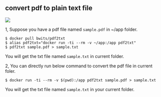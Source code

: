 ## convert pdf to plain text file

[![](https://badge.imagelayers.io/bwits/pdf2txt:latest.svg)](https://imagelayers.io/?images=bwits/pdf2txt:latest 'Get your own badge on imagelayers.io')

1, Suppose you have a pdf file named `sample.pdf` in ~/app folder.
```
$ docker pull bwits/pdf2txt
$ alias pdf2txt="docker run -ti --rm -v ~/app:/app pdf2txt"
$ pdf2txt sample.pdf > sample.txt
```
You will get the txt file named `sample.txt` in current folder.

2, You can directly run below command to convert the pdf file in current foler.
```
$ docker run -ti --rm -v $(pwd):/app pdf2txt sample.pdf > sample.txt
```
You will get the txt file named `sample.txt` in your current folder.
